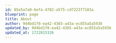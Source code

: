 ```yaml
---
id: 85e5a7a0-6efa-4782-a575-cd7223f7183a
blueprint: page
title: About
author: 9d4bd1f8-ea42-4365-a43a-ec855a5a5936
updated_by: 9d4bd1f8-ea42-4365-a43a-ec855a5a5936
updated_at: 1722815326
---
```

